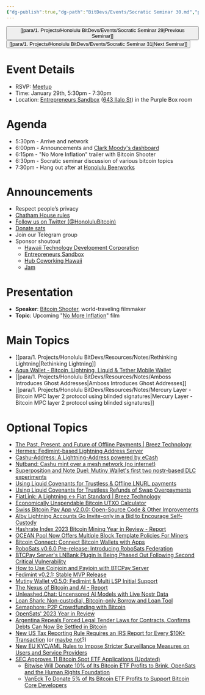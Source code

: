 ```yaml
---
{"dg-publish":true,"dg-path":"BitDevs/Events/Socratic Seminar 30.md","permalink":"/bit-devs/events/socratic-seminar-30/","title":"Socratic Seminar 30","tags":["bitdevs","bitcoin","resource","socratic-30"],"noteIcon":"3","created":"2024-01-06T20:26:05.143-10:00","updated":"2024-01-28T14:55:39.002-10:00"}
---
```




<button class="obsidian-button previous-seminar">[[para/1. Projects/Honolulu BitDevs/Events/Socratic Seminar 29\|Previous Seminar]]</button> <button class="obsidian-button next-seminar">[[para/1. Projects/Honolulu BitDevs/Events/Socratic Seminar 31\|Next Seminar]]</button>

# Event Details

- RSVP: [Meetup](https://www.meetup.com/honolulu-bitdevs/events/298253658/)
- Time: January 29th, 5:30pm - 7:30pm
- Location: [Entrepreneurs Sandbox](https://sandboxhawaii.org/) ([643 Ilalo St](https://goo.gl/maps/3Zj38htV13iUn4dcA)) in the Purple Box room

# Agenda

- 5:30pm - Arrive and network  
- 6:00pm - Announcements and [Clark Moody's dashboard](https://bitcoin.clarkmoody.com/dashboard/)
- 6:15pm - "No More Inflation" trailer with Bitcoin Shooter
- 6:30pm - Socratic seminar discussion of various bitcoin topics
- 7:30pm - Hang out after at [Honolulu Beerworks](https://www.honolulubeerworks.com/)

# Announcements

- Respect people’s privacy
- [Chatham House rules](https://www.chathamhouse.org/about-us/chatham-house-rule)
- [Follow us on Twitter (@HonoluluBitcoin)](https://twitter.com/HonoluluBitcoin)
- [Donate sats](https://checkout.opennode.com/p/5dea6b7a-d33c-4fda-b54c-98f092814c7d)
- Join our Telegram group
- Sponsor shoutout
	- [Hawaii Technology Development Corporation](https://www.htdc.org/about/)
	- [Entrepreneurs Sandbox](https://sandboxhawaii.org/)
	- [Hub Coworking Hawaii](https://hubcoworkinghi.com/)
	- [Jam](http://jam.dev/)

# Presentation

- **Speaker**: [Bitcoin Shooter](https://twitter.com/bitcoinshooter), world-traveling filmmaker
- **Topic**: Upcoming "[No More Inflation](https://bitcoinshooter.com/no-more-inflation/)" film

# Main Topics

- [[para/1. Projects/Honolulu BitDevs/Resources/Notes/Rethinking Lightning\|Rethinking Lightning]]
- [Aqua Wallet - Bitcoin, Lightning, Liquid & Tether Mobile Wallet](https://www.nobsbitcoin.com/aqua-wallet-launched/)
- [[para/1. Projects/Honolulu BitDevs/Resources/Notes/Amboss Introduces Ghost Addresses\|Amboss Introduces Ghost Addresses]]
- [[para/1. Projects/Honolulu BitDevs/Resources/Notes/Mercury Layer - Bitcoin MPC layer 2 protocol using blinded signatures\|Mercury Layer - Bitcoin MPC layer 2 protocol using blinded signatures]]

# Optional Topics

- [The Past, Present, and Future of Offline Payments | Breez Technology](https://medium.com/breez-technology/the-past-present-and-future-of-offline-payments-1ddb46054e11)
- [Hermes: Fedimint-based Lightning Address Server](https://www.nobsbitcoin.com/hermes-fedimint-based-lightning-address-server/)
- [Cashu-Address: A Lightning-Address powered by eCash](https://cashu-address.com/)
- [Nutband: Cashu mint over a mesh network (no internet)](https://github.com/jooray/nutband?tab=readme-ov-file)
- [Superposition and Note Duel: Mutiny Wallet's first two nostr-based DLC experiments](https://blog.mutinywallet.com/note-duel-superposition/)
- [Using Liquid Covenants for Trustless & Offline LNURL payments](https://github.com/BoltzExchange/boltz-backend/issues/466)
- [Using Liquid Covenants for Trustless Refunds of Swap Overpayments](https://github.com/BoltzExchange/boltz-backend/issues/464)
- [FiatLink: A Lightning ↔ Fiat Standard | Breez Technology](https://medium.com/breez-technology/introducing-fiatlink-a-lightning-fiat-standard-68ab380febb2)
- [Economically Unspendable Bitcoin UTXO Calculator](https://jlopp.github.io/unspendable-utxo-calculator/)
- [Swiss Bitcoin Pay App v2.0.0: Open-Source Code & Other Improvements](https://www.nobsbitcoin.com/swiss-bitcoin-pay-app-v2-0-0/)
- [Alby Lightning Accounts Go Invite-only in a Bid to Encourage Self-Custody](https://www.nobsbitcoin.com/alby-lightning-account-limits/)
- [Hashrate Index 2023 Bitcoin Mining Year in Review - Report](https://www.nobsbitcoin.com/hashrate-index-2023-bitcoin-mining-year-in-review/)
- [OCEAN Pool Now Offers Multiple Block Template Policies For Miners](https://www.nobsbitcoin.com/ocean-pool-now-offers-multiple-block-template-policies/)
- [Bitcoin Connect: Connect Bitcoin Wallets with Apps](https://www.nobsbitcoin.com/bitcoin-connect/)
- [RoboSats v0.6.0 Pre-release: Introducing RoboSats Federation](https://www.nobsbitcoin.com/robosats-v0-6-0-pre-release/)
- [BTCPay Server's LNBank Plugin Is Being Phased Out Following Second Critical Vulnerability](https://www.nobsbitcoin.com/btcpay-server-ln-bank-plugin-2nd-cve/)
- [How to Use Coinjoin and Payjoin with BTCPay Server](https://www.nobsbitcoin.com/how-to-use-coinjoin-and-payjoin-with-btcpay-server/)
- [Fedimint v0.2.1: Stable MVP Release](https://www.nobsbitcoin.com/fedimint-v0-2-1/)
- [Mutiny Wallet v0.5.0: Fedimint & Multi LSP Initial Support](https://www.nobsbitcoin.com/mutiny-wallet-v0-5-0/)
- [The Nexus of Bitcoin and AI - Report](https://www.nobsbitcoin.com/the-nexus-of-bitcoin-and-ai-report/)
- [Unleashed.Chat: Uncensored AI Models with Live Nostr Data](https://www.nobsbitcoin.com/unleashed-chat/)
- [Loan Shark: Non-custodial, Bitcoin-only Borrow and Loan Tool](https://www.nobsbitcoin.com/loan-shark-non-custodial-bitcoin-lending/)
- [Semaphore: P2P Crowdfunding with Bitcoin](https://www.nobsbitcoin.com/semaphore/)
- [OpenSats' 2023 Year in Review](https://opensats.org/blog/2023-year-in-review)
- [Argentina Repeals Forced Legal Tender Laws for Contracts, Confirms Debts Can Now Be Settled in Bitcoin](https://www.nobsbitcoin.com/argentina-repeals-forced-legal-tender-laws-for-contracts/)
- [New US Tax Reporting Rule Requires an IRS Report for Every $10K+ Transaction](https://www.nobsbitcoin.com/new-us-bitcoin-tax-reporting-rule-2024/) (or [maybe not](https://www.nobsbitcoin.com/taxpayers-do-not-have-to-report-digital-assets/)?)
- [New EU KYC/AML Rules to Impose Stricter Surveillance Measures on Users and Service Providers](https://www.nobsbitcoin.com/eu-amlr-surveillance-provisional-agreement/)
- [SEC Approves 11 Bitcoin Spot ETF Applications (Updated)](https://www.nobsbitcoin.com/sec-approves-bitcoin-spot-etf/)
	- [Bitwise Will Donate 10% of Its Bitcoin ETF Profits to Brink, OpenSats and the Human Rights Foundation](https://www.nobsbitcoin.com/bitwise-will-donate-10-of-etf-profits-for-bitcoin-development/)
	- [VanEck To Donate 5% of Its Bitcoin ETF Profits to Support Bitcoin Core Developers](https://www.nobsbitcoin.com/vaneck-to-donate-5-of-its-bitcoin-etf-profits-to-support-bitcoin-core-developers/)